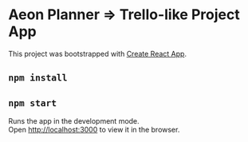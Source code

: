 # Aeon Planner => Trello-like Project App

This project was bootstrapped with [Create React App](https://github.com/facebook/create-react-app).

## `npm install`

## `npm start`

Runs the app in the development mode.<br>
Open [http://localhost:3000](http://localhost:3000) to view it in the browser.

